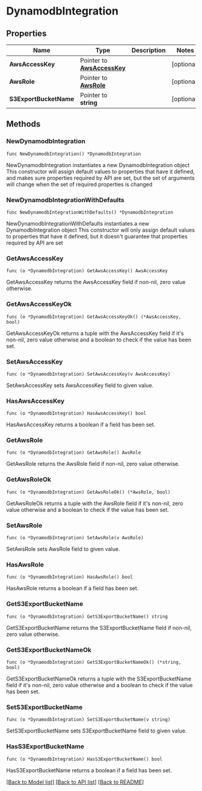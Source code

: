 # DynamodbIntegration

## Properties

Name | Type | Description | Notes
------------ | ------------- | ------------- | -------------
**AwsAccessKey** | Pointer to [**AwsAccessKey**](AwsAccessKey.md) |  | [optional] 
**AwsRole** | Pointer to [**AwsRole**](AwsRole.md) |  | [optional] 
**S3ExportBucketName** | Pointer to **string** |  | [optional] 

## Methods

### NewDynamodbIntegration

`func NewDynamodbIntegration() *DynamodbIntegration`

NewDynamodbIntegration instantiates a new DynamodbIntegration object
This constructor will assign default values to properties that have it defined,
and makes sure properties required by API are set, but the set of arguments
will change when the set of required properties is changed

### NewDynamodbIntegrationWithDefaults

`func NewDynamodbIntegrationWithDefaults() *DynamodbIntegration`

NewDynamodbIntegrationWithDefaults instantiates a new DynamodbIntegration object
This constructor will only assign default values to properties that have it defined,
but it doesn't guarantee that properties required by API are set

### GetAwsAccessKey

`func (o *DynamodbIntegration) GetAwsAccessKey() AwsAccessKey`

GetAwsAccessKey returns the AwsAccessKey field if non-nil, zero value otherwise.

### GetAwsAccessKeyOk

`func (o *DynamodbIntegration) GetAwsAccessKeyOk() (*AwsAccessKey, bool)`

GetAwsAccessKeyOk returns a tuple with the AwsAccessKey field if it's non-nil, zero value otherwise
and a boolean to check if the value has been set.

### SetAwsAccessKey

`func (o *DynamodbIntegration) SetAwsAccessKey(v AwsAccessKey)`

SetAwsAccessKey sets AwsAccessKey field to given value.

### HasAwsAccessKey

`func (o *DynamodbIntegration) HasAwsAccessKey() bool`

HasAwsAccessKey returns a boolean if a field has been set.

### GetAwsRole

`func (o *DynamodbIntegration) GetAwsRole() AwsRole`

GetAwsRole returns the AwsRole field if non-nil, zero value otherwise.

### GetAwsRoleOk

`func (o *DynamodbIntegration) GetAwsRoleOk() (*AwsRole, bool)`

GetAwsRoleOk returns a tuple with the AwsRole field if it's non-nil, zero value otherwise
and a boolean to check if the value has been set.

### SetAwsRole

`func (o *DynamodbIntegration) SetAwsRole(v AwsRole)`

SetAwsRole sets AwsRole field to given value.

### HasAwsRole

`func (o *DynamodbIntegration) HasAwsRole() bool`

HasAwsRole returns a boolean if a field has been set.

### GetS3ExportBucketName

`func (o *DynamodbIntegration) GetS3ExportBucketName() string`

GetS3ExportBucketName returns the S3ExportBucketName field if non-nil, zero value otherwise.

### GetS3ExportBucketNameOk

`func (o *DynamodbIntegration) GetS3ExportBucketNameOk() (*string, bool)`

GetS3ExportBucketNameOk returns a tuple with the S3ExportBucketName field if it's non-nil, zero value otherwise
and a boolean to check if the value has been set.

### SetS3ExportBucketName

`func (o *DynamodbIntegration) SetS3ExportBucketName(v string)`

SetS3ExportBucketName sets S3ExportBucketName field to given value.

### HasS3ExportBucketName

`func (o *DynamodbIntegration) HasS3ExportBucketName() bool`

HasS3ExportBucketName returns a boolean if a field has been set.


[[Back to Model list]](../README.md#documentation-for-models) [[Back to API list]](../README.md#documentation-for-api-endpoints) [[Back to README]](../README.md)


